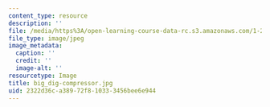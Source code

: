 ```yaml
---
content_type: resource
description: ''
file: /media/https%3A/open-learning-course-data-rc.s3.amazonaws.com/1-252j-urban-transportation-planning-fall-2016/2322d36ca38972f810333456bee6e944_big_dig-compressor.jpg
file_type: image/jpeg
image_metadata:
  caption: ''
  credit: ''
  image-alt: ''
resourcetype: Image
title: big_dig-compressor.jpg
uid: 2322d36c-a389-72f8-1033-3456bee6e944
---
```

